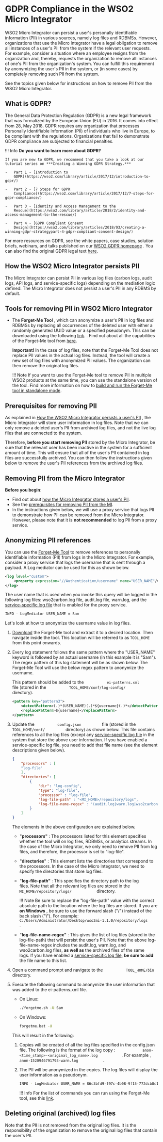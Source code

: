 # GDPR Compliance in the WSO2 Micro Integrator

WSO2 Micro Integrator can persist
a user's personally identifiable information (PII) in various sources,
namely log files and RDBMSs. However, organizations that use the Micro Integrator
have a legal obligation to remove all instances of a user's PII from the
system if the relevant user requests. For example, consider a situation
where an employee resigns from the organization and, thereby, requests
the organization to remove all instances of one's PII from the
organization's system. You can fulfill this requirement by anonymizing
the user's PII in the system, or (in some cases) by completely removing
such PII from the system.

See the topics given below for instructions on how to remove PII from
the WSO2 Micro Integrator.

## What is GDPR?

The General Data Protection Regulation (GDPR) is a new legal framework
that was formalized by the European Union (EU) in 2016. It comes into
effect from 28, May 2018. GDPR requires any organization that processes
Personally Identifiable Information (PII) of individuals who live in
Europe, to be compliant with the regulations. Organizations that fail to
demonstrate GDPR compliance are subjected to financial penalties.

!!! Info
    **Do you want to learn more about GDPR?**

    If you are new to GDPR, we recommend that you take a look at our tutorial series on ***Creating a Winning GDPR Strategy.***

    -   Part 1 - [Introduction to
        GDPR](https://wso2.com/library/article/2017/12/introduction-to-gdpr/)

    -   Part 2 - [7 Steps for GDPR
        Compliance](https://wso2.com/library/article/2017/12/7-steps-for-gdpr-compliance/)

    -   Part 3 - [Identity and Access Management to the
        Rescue](https://wso2.com/library/article/2018/2/identity-and-access-management-to-the-rescue/)

    -   Part 4 - [GDPR Compliant Consent
        Design](https://wso2.com/library/articles/2018/03/creating-a-winning-gdpr-strategypart-4-gdpr-compliant-consent-design/)

For more resources on GDPR, see the white papers, case studies, solution
briefs, webinars, and talks published on our [WSO2 GDPR
homepage](https://wso2.com/solutions/regulatory-compliance/gdpr/) . You
can also find the original GDPR legal text
[here](http://eur-lex.europa.eu/legal-content/en/TXT/?uri=CELEX%3A32016R0679).

## How the WSO2 Micro Integrator persists PII

The Micro Integrator can persist PII in various log files (carbon logs, audit logs, API logs, and service-specific logs) depending on the mediation logic defined. The Micro Integrator does not persist a user's PII in any RDBMS by default.

## Tools for removing PII in WSO2 Micro Integrator

-   The **Forget-Me Tool** , which can anonymize
    a user's PII in log files and RDBMSs by replacing all occurrences of
    the deleted user with either a randomly generated UUID value or a
    specified pseudonym. This can be downloaded using the following 
    [link](https://github.com/wso2-docs/WSO2_EI/raw/master/Forget-Me-Tool/org.wso2.carbon.privacy.forgetme.tool-1.3.1.zip).
    . Find out about all the capabilities of the Forget-Me tool
    from [here](../security/about_forgetme_tool.md).

    **Important!** In the case of log files, note that the Forget-Me
    Tool does not replace PII values in the actual log files. Instead,
    the tool will create a new set of log files with anonymized PII
    values. The organization can then remove the original log files.

    !!! Note
        If you want to use the Forget-Me tool to remove PII in multiple WSO2 products at the same time, you can use the standalone version of the tool. Find more information on how to [build and run the Forget-Me tool in standalone mode](../security/about_forgetme_tool.md).


## Prerequisites for removing PII

As explained in [How the WSO2 Micro Integrator persists a user's PII](#how-the-wso2-micro-integrator-persists-pii)
, the Micro Integrator will store user information in log
files. Note that we can only remove a deleted user's PII from archived
log files, and not the live log files that are connected to the system.

Therefore, **before you start removing PII** stored by the Micro Integrator, be sure that the relevant user has been inactive
in the system for a sufficient amount of time. This will ensure that all
of the user's PII contained in log files are successfully archived. You
can then follow the instructions given below to remove the user's PII
references from the archived log files.

## Removing PII from the Micro Integrator

**Before you begin**:

-   Find out about [how the Micro Integrator stores a user's
    PII](#how-the-wso2-micro-integrator-persists-pii).
-   See the [prerequisites for removing PII from the
    MI](#prerequisites-for-removing-pii).
-   In the instructions given below, we will use a proxy service that
    logs PII to demonstrate how PII can be removed from the Micro Integrator.
    However, please note that it is **not recommended** to log PII from
    a proxy service.

## Anonymizing PII references

You can use the [Forget-Me
Tool](#tools-for-removing-pii-in-wso2-micro-integrator) to remove
references to personally identifiable information (PII) from logs in the
Micro Integrator. For example, consider a proxy service that logs the
username that is sent through a payload. A Log mediator can be used for
this as shown below.

```xml
<log level="custom">
    <property expression="//Authentication/username" name="USER_NAME"/>
</log>
```

The user name that is used when you invoke this query will be logged in
the following log files: wso2carbon.log file, audit.log file, warn.log,
and the [service-specific log file](../../develop/enabling-logs-for-services.md)
that is enabled for the proxy service.

```xml
INFO - LogMediator USER_NAME = Sam
```

Let's look at how to anonymize the username value in log files.
1.  [Download](https://github.com/wso2-docs/WSO2_EI/raw/master/Forget-Me-Tool/org.wso2.carbon.privacy.forgetme.tool-1.3.1.zip) 
    the Forget-Me tool and extract it to a desired location. Then
    navigate inside the tool. This location will be referred to as `TOOL_HOME`
    from this point onwards.
2.  Every log statement follows the same pattern where the "USER\_NAME"
    keyword is followed by an actual username (in this example it is
    "Sam"). The regex pattern of this log statement will be as shown
    below. The Forget-Me Tool will use the below regex pattern to
    anonymize the username.

    This pattern should be added to the
    `           ei-patterns.xml          ` file (stored in the
    `           TOOL_HOME/conf/log-config/          `
    directory).

    ```xml
    <pattern key="pattern3">
        <detectPattern>(.)*(USER_NAME)(.)*${username}(.)*</detectPattern>
        <replacePattern>${username}</replacePattern>
    </pattern>
    ```

3.  Update the `           config.json          ` file (stored in the
    `           TOOL_HOME/conf/          `
    directory) as shown below. This file contains references to all the
    log files (except any [service-specific log file](../../develop/enabling-logs-for-services.md) in the system that store the above user information. If you have
    enabled a service-specific log file, you need to add that file name
    (see the element descriptions given below).

    ```json
    {
        "processors" : [
        "log-file"
        ],
        "directories": [
            {
                "dir": "log-config",
                "type": "log-file",
                "processor" : "log-file",
                "log-file-path" : "<MI_HOME>/repository/logs",
                "log-file-name-regex" : "(audit.log|warn.log|wso2carbon.log)(.)*"
            }
        ]
    }
    ```

    The elements in the above configuration are explained below.

    -   **"processors"** : The processors listed for this element
        specifies whether the tool will on log files, RDBMSs, or
        analytics streams. In the case of the Micro Integrator, we only need
        to remove PII from log files, and therefore, the processor is
        set to "log-file".
    -   **"directories"** : This element lists the directories that
        correspond to the processors. In the case of the Micro Integrator, we
        need to specify the directories that store log files.
    -   **"log-file-path"** : This specifies the directory path to the
        log files. Note that all the relevant log files are stored in
        the `             MI_HOME/repository/logs/            `
        directory.

        !!! Note
            Be sure to replace the "log-file-path" value with the correct
                absolute path to the location where the log files are stored. If
                you are **on Windows** , be sure to use the forward slash ("/")
                instead of the back slash ("\\"). For example:
                `             C:/Users/Administrator/Desktop/wso2mi-1.1.0/repository/logs            `.

    -   **"log-file-name-regex"** : This gives the list of log files
        (stored in the log-file-path) that will persist the user's PII.
        Note that the above log-file-name-regex includes the audit.log,
        warn.log, and wso2carbon.log files, **as well as** the archived
        files of the same logs. If you have enabled a [service-specific log file](../../develop/enabling-logs-for-services.md), **be sure to add** the file name to this list.

4.  Open a command prompt and navigate to the `           TOOL_HOME/bin          ` directory.
5.  Execute the following command to anonymize the user information that
    was added to the ei-patterns.xml file.  

    -   On Linux:

        ```bash
        ./forgetme.sh -U Sam
        ```

    -   On Windows:

        ```bash
        forgetme.bat -U
        ```

    This will result in the following:

    1.  Copies will be created of all the log files specified in the config.json file. The following is the format of the log copy :
        `             anon-<time_stamp>-<original_log_name>.log            `. For example ,
        `             anon-1520946791793-warn.log            ` .

    2.  The PII will be anonymized in the copies. The log files will
        display the user information as a pseudonym.

        ```bash
        INFO - LogMediator USER_NAME = 86c3bfd9-f97c-4b08-9f15-772dcb0c1c
        ```

        !!! Info
            For the list of commands you can run using the Forget-Me tool, see this [link](../security/about_forgetme_tool.md).

## Deleting original (archived) log files

Note that the PII is not removed from the original log files. It is the
responsibility of the organization to remove the original log files that
contain the user's PII.
